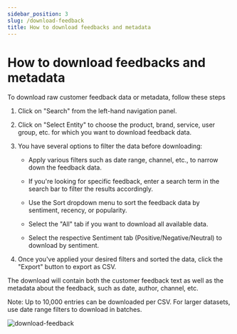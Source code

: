 ```yaml
---
sidebar_position: 3
slug: /download-feedback
title: How to download feedbacks and metadata
---
```


# **How to download feedbacks and metadata**

To download raw customer feedback data or metadata, follow these steps

1. Click on "Search" from the left-hand navigation panel.

2. Click on "Select Entity" to choose the product, brand, service, user group, etc. for which you want to download feedback data.

3. You have several options to filter the data before downloading:

   - Apply various filters such as date range, channel, etc., to narrow down the feedback data.

   - If you're looking for specific feedback, enter a search term in the search bar to filter the results accordingly.

   - Use the Sort dropdown menu to sort the feedback data by sentiment, recency, or popularity.

   - Select the "All" tab if you want to download all available data.

   - Select the respective Sentiment tab (Positive/Negative/Neutral) to download by sentiment.

4. Once you've applied your desired filters and sorted the data, click the "Export" button to export as CSV.

The download will contain both the customer feedback text as well as the metadata about the feedback, such as date, author, channel, etc.

Note: Up to 10,000 entries can be downloaded per CSV. For larger datasets, use date range filters to download in batches.

![download-feedback](/img/help/guides/search/search.png)
